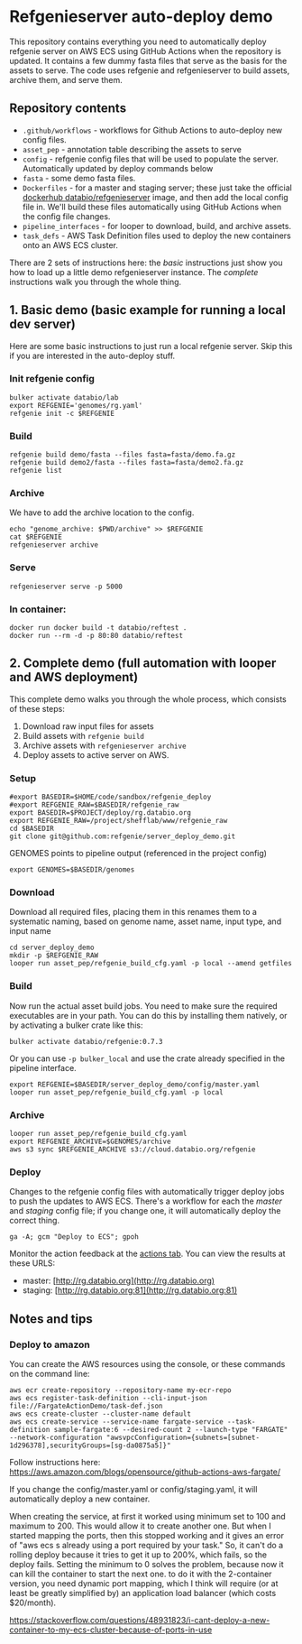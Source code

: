 # Refgenieserver auto-deploy demo

This repository contains everything you need to automatically deploy refgenie server on AWS ECS using GitHub Actions when the repository is updated. It contains a few dummy fasta files that serve as the basis for the assets to serve. The code uses refgenie and refgenieserver to build assets, archive them, and serve them.

## Repository contents

- `.github/workflows` - workflows for Github Actions to auto-deploy new config files.
- `asset_pep` - annotation table describing the assets to serve
- `config` - refgenie config files that will be used to populate the server. Automatically updated by deploy commands below
- `fasta` - some demo fasta files.
- `Dockerfiles` - for a master and staging server; these just take the official [dockerhub databio/refgenieserver](https://hub.docker.com/r/databio/refgenieserver) image, and then add the local config file in. We'll build these files automatically using GitHub Actions when the config file changes.
- `pipeline_interfaces` - for looper to download, build, and archive assets.
- `task_defs` - AWS Task Definition files used to deploy the new containers onto an AWS ECS cluster.


There are 2 sets of instructions here: the *basic* instructions just show you how to load up a little demo refgenieserver instance. The *complete* instructions walk you through the whole thing.

## 1. Basic demo (basic example for running a local dev server)

Here are some basic instructions to just run a local refgenie server. Skip this if you are interested in the auto-deploy stuff.

### Init refgenie config

```
bulker activate databio/lab
export REFGENIE='genomes/rg.yaml'
refgenie init -c $REFGENIE
```

### Build

```
refgenie build demo/fasta --files fasta=fasta/demo.fa.gz
refgenie build demo2/fasta --files fasta=fasta/demo2.fa.gz
refgenie list
```

### Archive

We have to add the archive location to the config.

```
echo "genome_archive: $PWD/archive" >> $REFGENIE
cat $REFGENIE
refgenieserver archive
```

### Serve

```
refgenieserver serve -p 5000
```

### In container:

```
docker run docker build -t databio/reftest .
docker run --rm -d -p 80:80 databio/reftest
```

## 2. Complete demo (full automation with looper and AWS deployment)

This complete demo walks you through the whole process, which consists of these steps:

1. Download raw input files for assets
2. Build assets with `refgenie build`
3. Archive assets with `refgenieserver archive`
4. Deploy assets to active server on AWS.

### Setup
```
#export BASEDIR=$HOME/code/sandbox/refgenie_deploy
#export REFGENIE_RAW=$BASEDIR/refgenie_raw
export BASEDIR=$PROJECT/deploy/rg.databio.org
export REFGENIE_RAW=/project/shefflab/www/refgenie_raw
cd $BASEDIR
git clone git@github.com:refgenie/server_deploy_demo.git
```

GENOMES points to pipeline output (referenced in the project config)

```
export GENOMES=$BASEDIR/genomes
```

### Download

Download all required files, placing them in 
this renames them to a systematic naming, based on genome name, 
asset name, input type, and input name

```
cd server_deploy_demo
mkdir -p $REFGENIE_RAW
looper run asset_pep/refgenie_build_cfg.yaml -p local --amend getfiles
```

### Build

Now run the actual asset build jobs. You need to make sure the required executables are in your path. You can do this by installing them natively, or by activating a bulker crate like this:

```
bulker activate databio/refgenie:0.7.3
```

Or you can use `-p bulker_local` and use the crate already specified in the pipeline interface.

```
export REFGENIE=$BASEDIR/server_deploy_demo/config/master.yaml
looper run asset_pep/refgenie_build_cfg.yaml -p local
```

### Archive

```
looper run asset_pep/refgenie_build_cfg.yaml
export REFGENIE_ARCHIVE=$GENOMES/archive
aws s3 sync $REFGENIE_ARCHIVE s3://cloud.databio.org/refgenie
```

### Deploy

Changes to the refgenie config files with automatically trigger deploy jobs to push the updates to AWS ECS. There's a workflow for each the *master* and *staging* config file; if you change one, it will automatically deploy the correct thing.

```
ga -A; gcm "Deploy to ECS"; gpoh
```

Monitor the action feedback at the [actions tab](/actions). You can view the results at these URLS:

- master: [http://rg.databio.org](http://rg.databio.org)
- staging: [http://rg.databio.org:81](http://rg.databio.org:81)



## Notes and tips

### Deploy to amazon

You can create the AWS resources using the console, or these commands on the command line:

```
aws ecr create-repository --repository-name my-ecr-repo
aws ecs register-task-definition --cli-input-json file://FargateActionDemo/task-def.json
aws ecs create-cluster --cluster-name default
aws ecs create-service --service-name fargate-service --task-definition sample-fargate:6 --desired-count 2 --launch-type "FARGATE" --network-configuration "awsvpcConfiguration={subnets=[subnet-1d296378],securityGroups=[sg-da0875a5]}"
```
Follow instructions here: https://aws.amazon.com/blogs/opensource/github-actions-aws-fargate/

If you change the config/master.yaml or config/staging.yaml, it will automatically deploy a new container.


When creating the service, at first it worked using minimum set to 100 and maximum to 200. This would allow it to create another one.
But when I started mapping the ports, then this stopped working and it gives an error of "aws ecs s already using a port required by your task." So, it can't do a rolling deploy because it tries to get it up to 200%, which fails, so the deploy fails. Setting the minimum to 0 solves the problem, because now it can kill the container to start the next one. to do it with the 2-container version, you need dynamic port mapping, which I think will require (or at least be greatly simplified by) an application load balancer (which costs $20/month).

https://stackoverflow.com/questions/48931823/i-cant-deploy-a-new-container-to-my-ecs-cluster-because-of-ports-in-use


